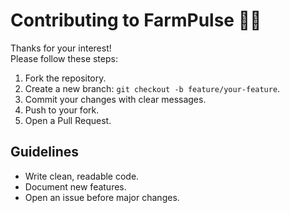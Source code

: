 # Contributing to FarmPulse 🌱🔐

Thanks for your interest!  
Please follow these steps:

1. Fork the repository.
2. Create a new branch: `git checkout -b feature/your-feature`.
3. Commit your changes with clear messages.
4. Push to your fork.
5. Open a Pull Request.

## Guidelines
- Write clean, readable code.
- Document new features.
- Open an issue before major changes.
 
